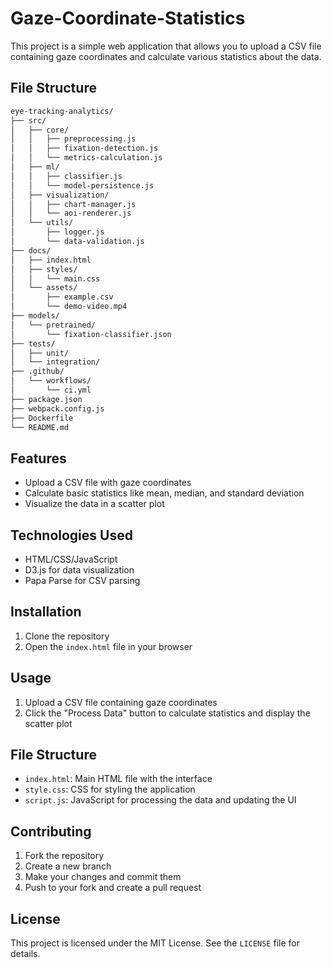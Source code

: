 # Gaze-Coordinate-Statistics

This project is a simple web application that allows you to upload a CSV file containing gaze coordinates and calculate various statistics about the data.

## File Structure

```bash
eye-tracking-analytics/
├── src/
│   ├── core/
│   │   ├── preprocessing.js
│   │   ├── fixation-detection.js
│   │   └── metrics-calculation.js
│   ├── ml/
│   │   ├── classifier.js
│   │   └── model-persistence.js
│   ├── visualization/
│   │   ├── chart-manager.js
│   │   └── aoi-renderer.js
│   └── utils/
│       ├── logger.js
│       └── data-validation.js
├── docs/
│   ├── index.html
│   ├── styles/
│   │   └── main.css
│   └── assets/
│       ├── example.csv
│       └── demo-video.mp4
├── models/
│   └── pretrained/
│       └── fixation-classifier.json
├── tests/
│   ├── unit/
│   └── integration/
├── .github/
│   └── workflows/
│       └── ci.yml
├── package.json
├── webpack.config.js
├── Dockerfile
└── README.md
```

## Features

- Upload a CSV file with gaze coordinates
- Calculate basic statistics like mean, median, and standard deviation
- Visualize the data in a scatter plot

## Technologies Used

- HTML/CSS/JavaScript
- D3.js for data visualization
- Papa Parse for CSV parsing

## Installation

1. Clone the repository
2. Open the `index.html` file in your browser

## Usage

1. Upload a CSV file containing gaze coordinates
2. Click the "Process Data" button to calculate statistics and display the scatter plot

## File Structure

- `index.html`: Main HTML file with the interface
- `style.css`: CSS for styling the application
- `script.js`: JavaScript for processing the data and updating the UI

## Contributing

1. Fork the repository
2. Create a new branch
3. Make your changes and commit them
4. Push to your fork and create a pull request  

## License

This project is licensed under the MIT License. See the `LICENSE` file for details.
